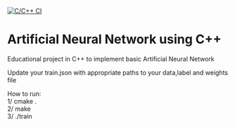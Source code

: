 [![C/C++ CI](https://github.com/rajmishra1995/cann/actions/workflows/c-cpp.yml/badge.svg)](https://github.com/rajmishra1995/cann/actions/workflows/c-cpp.yml)

# Artificial Neural Network using C++

Educational project in C++ to implement basic Artificial Neural Network  

Update your train.json with appropriate paths to your data,label and weights file  

How to run:  
1/ cmake .  
2/ make  
3/ ./train <path to your train.json>  